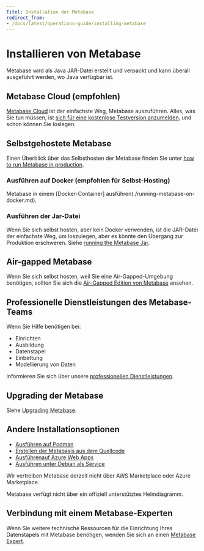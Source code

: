 ```yaml
---
Titel: Installation der Metabase
redirect_from:
- /docs/latest/operations-guide/installing-metabase
---
```



# Installieren von Metabase


Metabase wird als Java JAR-Datei erstellt und verpackt und kann überall ausgeführt werden, wo Java verfügbar ist.


## Metabase Cloud (empfohlen)


[Metabase Cloud](https://www.metabase.com/cloud/) ist der einfachste Weg, Metabase auszuführen. Alles, was Sie tun müssen, ist [sich für eine kostenlose Testversion anzumelden](https://store.metabase.com/checkout), und schon können Sie loslegen.


## Selbstgehostete Metabase


Einen Überblick über das Selbsthosten der Metabase finden Sie unter [how to run Metabase in production](https://www.metabase.com/learn/metabase-basics/administration/administration-and-operation/metabase-in-production).


### Ausführen auf Docker (empfohlen für Selbst-Hosting)


Metabase in einem [Docker-Container] ausführen(./running-metabase-on-docker.md).


### Ausführen der Jar-Datei


Wenn Sie sich selbst hosten, aber kein Docker verwenden, ist die JAR-Datei der einfachste Weg, um loszulegen, aber es könnte den Übergang zur Produktion erschweren. Siehe [running the Metabase Jar](./running-the-metabase-jar-file.md).


## Air-gapped Metabase


Wenn Sie sich selbst hosten, weil Sie eine Air-Gapped-Umgebung benötigen, sollten Sie sich die [Air-Gapped Edition von Metabase](https://www.metabase.com/product/air-gapping) ansehen.


## Professionelle Dienstleistungen des Metabase-Teams


Wenn Sie Hilfe benötigen bei:


- Einrichten
- Ausbildung
- Datenstapel
- Einbettung
- Modellierung von Daten


Informieren Sie sich über unsere [professionellen Dienstleistungen](https://www.metabase.com/product/professional-services).


## Upgrading der Metabase


Siehe [Upgrading Metabase](upgrading-metabase.md).


## Andere Installationsoptionen


- [Ausführen auf Podman](running-metabase-on-podman.md)
- [Erstellen der Metabasis aus dem Quellcode](../developers-guide/start.md)
- [Ausführenauf Azure Web Apps](running-metabase-on-azure.md)
- [Ausführen unter Debian als Service](running-metabase-on-debian.md)


Wir vertreiben Metabase derzeit nicht über AWS Marketplace oder Azure Marketplace.


Metabase verfügt nicht über ein offiziell unterstütztes Helmdiagramm.


## Verbindung mit einem Metabase-Experten


Wenn Sie weitere technische Ressourcen für die Einrichtung Ihres Datenstapels mit Metabase benötigen, wenden Sie sich an einen [Metabase Expert](https://www.metabase.com/partners/).

